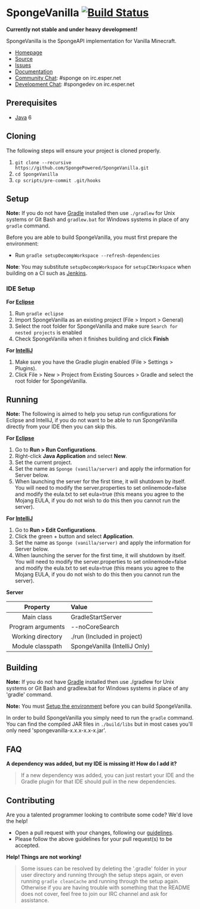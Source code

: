 SpongeVanilla [![Build Status](https://travis-ci.org/SpongePowered/SpongeVanilla.svg?branch=master)](https://travis-ci.org/SpongePowered/SpongeVanilla)
=============

**Currently not stable and under heavy development!**

SpongeVanilla is the SpongeAPI implementation for Vanilla Minecraft.

* [Homepage]
* [Source]
* [Issues]
* [Documentation]
* [Community Chat]: #sponge on irc.esper.net
* [Development Chat]: #spongedev on irc.esper.net

## Prerequisites
* [Java] 6

## Cloning
The following steps will ensure your project is cloned properly.

1. `git clone --recursive https://github.com/SpongePowered/SpongeVanilla.git`
2. `cd SpongeVanilla`
3. `cp scripts/pre-commit .git/hooks`

## Setup
__Note:__ If you do not have [Gradle] installed then use `./gradlew` for Unix systems or Git Bash and `gradlew.bat` for Windows systems in place of any `gradle` command.

Before you are able to build SpongeVanilla, you must first prepare the environment:

  - Run `gradle setupDecompWorkspace --refresh-dependencies`

**Note**: You may substitute `setupDecompWorkspace` for `setupCIWorkspace` when building on a CI such as [Jenkins].

### IDE Setup
__For [Eclipse]__
  1. Run `gradle eclipse`
  2. Import SpongeVanilla as an existing project (File > Import > General)
  3. Select the root folder for SpongeVanilla and make sure `Search for nested projects` is enabled
  4. Check SpongeVanilla when it finishes building and click **Finish**

__For [IntelliJ]__
  1. Make sure you have the Gradle plugin enabled (File > Settings > Plugins).  
  2. Click File > New > Project from Existing Sources > Gradle and select the root folder for SpongeVanilla.

## Running
__Note:__ The following is aimed to help you setup run configurations for Eclipse and IntelliJ, if you do not want to be able to run SpongeVanilla directly from your IDE then you can skip this.

__For [Eclipse]__ 
  1. Go to **Run > Run Configurations**.
  2. Right-click **Java Application** and select **New**.
  3. Set the current project.
  4. Set the name as `Sponge (vanilla/server)` and apply the information for Server below.
  5. When launching the server for the first time, it will shutdown by itself. You will need to modify the server.properties to set onlinemode=false and modify the eula.txt to set eula=true (this means you agree to the Mojang EULA, if you do not wish to do this then you cannot run the server).


__For [IntelliJ]__
  1. Go to **Run > Edit Configurations**.
  2. Click the green + button and select **Application**.
  3. Set the name as `Sponge (vanilla/server)` and apply the information for Server below.
  4. When launching the server for the first time, it will shutdown by itself. You will need to modify the server.properties to set onlinemode=false and modify the eula.txt to set eula=true (this means you agree to the Mojang EULA, if you do not wish to do this then you cannot run the server).

__Server__

|     Property      | Value                         |
|:-----------------:|:------------------------------|
|    Main class     | GradleStartServer             |
| Program arguments | --noCoreSearch                |
| Working directory | ./run (Included in project)   |
| Module classpath  | SpongeVanilla (IntelliJ Only) |


## Building
__Note:__ If you do not have [Gradle] installed then use ./gradlew for Unix systems or Git Bash and gradlew.bat for Windows systems in place of any 'gradle' command.

__Note:__ You must [Setup the environment](#setup) before you can build SpongeVanilla.

In order to build SpongeVanilla you simply need to run the `gradle` command. You can find the compiled JAR files in `./build/libs` but in most cases
you'll only need 'spongevanilla-x.x.x-x.x-x.jar'.

## FAQ
__A dependency was added, but my IDE is missing it! How do I add it?__
>If a new dependency was added, you can just restart your IDE and the Gradle plugin for that IDE should pull in the new dependencies.

## Contributing
Are you a talented programmer looking to contribute some code? We'd love the help!
* Open a pull request with your changes, following our [guidelines](CONTRIBUTING.md).
* Please follow the above guidelines for your pull request(s) to be accepted.

__Help! Things are not working!__
>Some issues can be resolved by deleting the '.gradle' folder in your user directory and running through the setup steps again, or even running `gradle cleanCache` and running through the setup again. Otherwise if you are having trouble with something that the README does not cover, feel free to join our IRC channel and ask for assistance.

[Eclipse]: https://eclipse.org/
[Gradle]: https://gradle.org/
[Homepage]: https://spongepowered.org/
[IntelliJ]: http://www.jetbrains.com/idea/
[Issues]: https://github.com/SpongePowered/SpongeVanilla/issues
[Documentation]: https://docs.spongepowered.org/
[Java]: http://java.oracle.com/
[Source]: https://github.com/SpongePowered/SpongeVanilla/
[MIT License]: http://www.tldrlegal.com/license/mit-license
[Community Chat]: https://webchat.esper.net/?channels=sponge
[Development Chat]: https://webchat.esper.net/?channels=spongedev
[Jenkins]: https://jenkins-ci.org/
